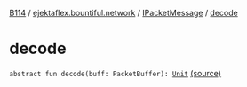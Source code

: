 [B114](../../index.md) / [ejektaflex.bountiful.network](../index.md) / [IPacketMessage](index.md) / [decode](./decode.md)

# decode

`abstract fun decode(buff: PacketBuffer): `[`Unit`](https://kotlinlang.org/api/latest/jvm/stdlib/kotlin/-unit/index.html) [(source)](https://github.com/ejektaflex/Bountiful/tree/develop/src/main/kotlin/ejektaflex/bountiful/network/IPacketMessage.kt#L11)